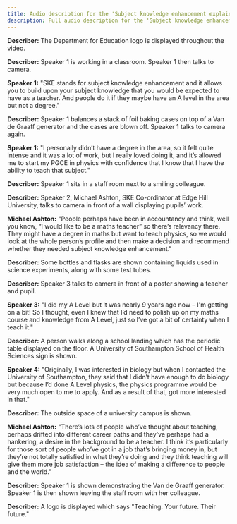 ```yaml
---
title: Audio description for the 'Subject knowledge enhancement explained' video
description: Full audio description for the 'Subject knowledge enhancement' video.
---
```


**Describer:** The Department for Education logo is displayed throughout the video.

**Describer:** Speaker 1 is working in a classroom. Speaker 1 then talks to camera.

**Speaker 1:** "SKE stands for subject knowledge enhancement and it allows you to build upon your subject knowledge that you would be expected to have as a teacher. And people do it if they maybe have an A level in the area but not a degree."

**Describer:** Speaker 1 balances a stack of foil baking cases on top of a Van de Graaff generator and the cases are blown off. Speaker 1 talks to camera again.

**Speaker 1:** "I personally didn’t have a degree in the area, so it felt quite intense and it was a lot of work, but I really loved doing it, and it’s allowed me to start my PGCE in physics with confidence that I know that I have the ability to teach that subject."

**Describer:** Speaker 1 sits in a staff room next to a smiling colleague.

**Describer:** Speaker 2, Michael Ashton, SKE Co-ordinator at Edge Hill University, talks to camera in front of a wall displaying pupils’ work.

**Michael Ashton:** "People perhaps have been in accountancy and think, well you know, “I would like to be a maths teacher” so there’s relevancy there. They might have a degree in maths but want to teach physics, so we would look at the whole person’s profile and then make a decision and recommend whether they needed subject knowledge enhancement."

**Describer:** Some bottles and flasks are shown containing liquids used in science experiments, along with some test tubes.

**Describer:** Speaker 3 talks to camera in front of a poster showing a teacher and pupil.

**Speaker 3:** "I did my A Level but it was nearly 9 years ago now – I'm getting on a bit! So I thought, even I knew that I’d need to polish up on my maths course and knowledge from A Level, just so I’ve got a bit of certainty when I teach it."

**Describer:** A person walks along a school landing which has the periodic table displayed on the floor. A University of Southampton School of Health Sciences sign is shown.

**Speaker 4:** "Originally, I was interested in biology but when I contacted the University of Southampton, they said that I didn’t have enough to do biology but because I’d done A Level physics, the physics programme would be very much open to me to apply. And as a result of that, got more interested in that."

**Describer:** The outside space of a university campus is shown.

**Michael Ashton:** "There’s lots of people who’ve thought about teaching, perhaps drifted into different career paths and they’ve perhaps had a hankering, a desire in the background to be a teacher. I think it’s particularly for those sort of people who’ve got in a job that’s bringing money in, but they’re not totally satisfied in what they’re doing and they think teaching will give them more job satisfaction – the idea of making a difference to people and the world."

**Describer:** Speaker 1 is shown demonstrating the Van de Graaff generator. Speaker 1 is then shown leaving the staff room with her colleague.

**Describer:** A logo is displayed which says "Teaching. Your future. Their future."
